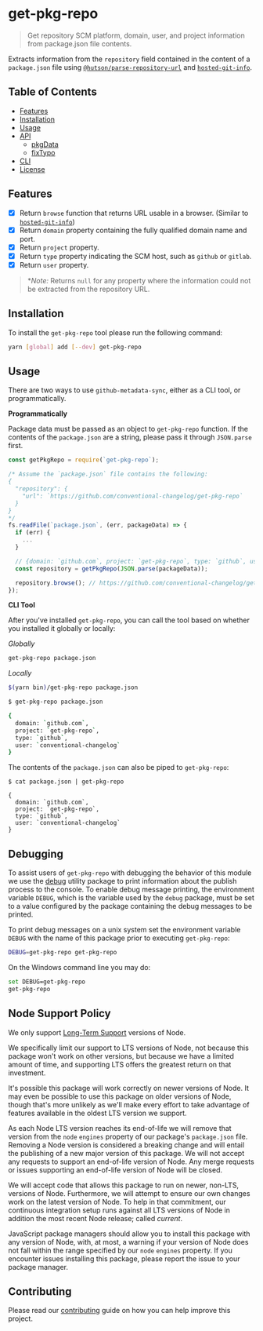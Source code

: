 # get-pkg-repo

> Get repository SCM platform, domain, user, and project information from package.json file contents.

Extracts information from the `repository` field contained in the content of a `package.json` file using [`@hutson/parse-repository-url`](https://www.npmjs.com/package/@hutson/parse-repository-url) and [`hosted-git-info`](npmjs.com/package/hosted-git-info).

## Table of Contents
<!-- START doctoc generated TOC please keep comment here to allow auto update -->
<!-- DON'T EDIT THIS SECTION, INSTEAD RE-RUN doctoc TO UPDATE -->


- [Features](#features)
- [Installation](#installation)
- [Usage](#usage)
- [API](#api)
  - [pkgData](#pkgdata)
  - [fixTypo](#fixtypo)
- [CLI](#cli)
- [License](#license)

<!-- END doctoc generated TOC please keep comment here to allow auto update -->

## Features

* [x] Return `browse` function that returns URL usable in a browser. (Similar to [`hosted-git-info`](https://github.com/npm/hosted-git-info/blob/5d2cc4a8c93012387a86a0afa1384ccf7ac31084/README.md#methods))
* [x] Return `domain` property containing the fully qualified domain name and port.
* [x] Return `project` property.
* [x] Return `type` property indicating the SCM host, such as `github` or `gitlab`.
* [x] Return `user` property.

> **Note:* Returns `null` for any property where the information could not be extracted from the repository URL.

## Installation

To install the `get-pkg-repo` tool please run the following command:

```bash
yarn [global] add [--dev] get-pkg-repo
```

## Usage

There are two ways to use `github-metadata-sync`, either as a CLI tool, or programmatically.

**Programmatically**

Package data must be passed as an object to `get-pkg-repo` function. If the contents of the `package.json` are a string, please pass it through `JSON.parse` first.

```javascript
const getPkgRepo = require(`get-pkg-repo`);

/* Assume the `package.json` file contains the following:
{
  "repository": {
    "url": `https://github.com/conventional-changelog/get-pkg-repo`
  }
}
*/
fs.readFile(`package.json`, (err, packageData) => {
  if (err) {
    ...
  }

  // {domain: `github.com`, project: `get-pkg-repo`, type: `github`, user: `conventional-changelog`}
  const repository = getPkgRepo(JSON.parse(packageData));

  repository.browse(); // https://github.com/conventional-changelog/get-pkg-repo
});
```

**CLI Tool**

After you've installed `get-pkg-repo`, you can call the tool based on whether you installed it globally or locally:

_Globally_
```bash
get-pkg-repo package.json
```

_Locally_
```bash
$(yarn bin)/get-pkg-repo package.json
```

```bash
$ get-pkg-repo package.json

{
  domain: `github.com`,
  project: `get-pkg-repo`,
  type: `github`,
  user: `conventional-changelog`
}
```

The contents of the `package.json` can also be piped to `get-pkg-repo`:

```
$ cat package.json | get-pkg-repo

{
  domain: `github.com`,
  project: `get-pkg-repo`,
  type: `github`,
  user: `conventional-changelog`
}
```

## Debugging

To assist users of `get-pkg-repo` with debugging the behavior of this module we use the [debug](https://www.npmjs.com/package/debug) utility package to print information about the publish process to the console. To enable debug message printing, the environment variable `DEBUG`, which is the variable used by the `debug` package, must be set to a value configured by the package containing the debug messages to be printed.

To print debug messages on a unix system set the environment variable `DEBUG` with the name of this package prior to executing `get-pkg-repo`:

```bash
DEBUG=get-pkg-repo get-pkg-repo
```

On the Windows command line you may do:

```bash
set DEBUG=get-pkg-repo
get-pkg-repo
```

## Node Support Policy

We only support [Long-Term Support](https://github.com/nodejs/LTS) versions of Node.

We specifically limit our support to LTS versions of Node, not because this package won't work on other versions, but because we have a limited amount of time, and supporting LTS offers the greatest return on that investment.

It's possible this package will work correctly on newer versions of Node. It may even be possible to use this package on older versions of Node, though that's more unlikely as we'll make every effort to take advantage of features available in the oldest LTS version we support.

As each Node LTS version reaches its end-of-life we will remove that version from the `node` `engines` property of our package's `package.json` file. Removing a Node version is considered a breaking change and will entail the publishing of a new major version of this package. We will not accept any requests to support an end-of-life version of Node. Any merge requests or issues supporting an end-of-life version of Node will be closed.

We will accept code that allows this package to run on newer, non-LTS, versions of Node. Furthermore, we will attempt to ensure our own changes work on the latest version of Node. To help in that commitment, our continuous integration setup runs against all LTS versions of Node in addition the most recent Node release; called _current_.

JavaScript package managers should allow you to install this package with any version of Node, with, at most, a warning if your version of Node does not fall within the range specified by our `node` `engines` property. If you encounter issues installing this package, please report the issue to your package manager.

## Contributing

Please read our [contributing](https://github.com/conventional-changelog/get-pkg-repo/blob/master/CONTRIBUTING.md) guide on how you can help improve this project.
